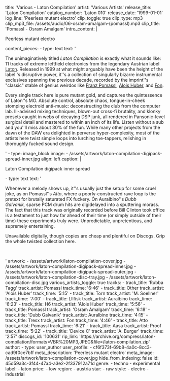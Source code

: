 title: 'Various - Laton Compilation'
artist: 'Various Artists'
release_title: 'Laton Compilation'
catalog_number: 'Laton 010'
release_date: '1999-01-01'
log_line: 'Peerless mutant electro'
clip_toggle: true
clip_type: mp3
clip_mp3_file: /assets/audio/06-osram-amalgam-(pomassl).mp3
clip_title: 'Pomassl - Osram Amalgam'
intro_content: |
  <p>Peerless mutant electro
  </p>
content_pieces:
  -
    type: text
    text: '<p>The unimaginatively titled<i> Laton Compilation</i> is exactly what it sounds like: 11 tracks of extreme leftfield electronics from the legendary Austrian label <a href="https://www.discogs.com/label/11884-Laton" target="_blank">Laton</a>. Released in 1999 at what might arguably have been the height of the label''s disruptive power, it''s a collection of singularly bizarre instrumental exclusives spanning the previous decade, recorded by the imprint''s "classic" stable of genius weirdos like <a href="https://www.discogs.com/artist/13200-Pomassl" target="_blank">Franz Pomassl</a>, <a href="https://www.discogs.com/artist/5195-Alois-Huber" target="_blank">Alois Huber</a>, and&nbsp;<a href="https://www.discogs.com/artist/55344-Fon" target="_blank">Fon</a>.&nbsp;</p><p>Every single track here is pure mutant gold, and captures the quintessence of Laton''s MO. Absolute control, absolute chaos, tongue-in-cheek stomping electroid anti-music: deconstructing the club from the computer lab. Ill-advised mixing techniques, blown-out cross-fi brutality, and klonky presets caught in webs of decaying DSP junk, all rendered in Pansonic-level surgical detail and mastered to within an inch of its life. Listen without a sub and you''ll miss about 30% of the fun. While many other projects from the dawn of the DAW era delighted in perverse hyper-complexity, most of the artists here twist simple loops into lurching toe-tappers, relishing in thoroughly fucked sound design.&nbsp;</p>'
  -
    type: image_block
    image:
      - /assets/artwork/laton-compilation-digipack-spread-inner.jpg
    align: left
    caption: |
      <p>Laton Compilation digipack inner spread
      </p>
  -
    type: text
    text: '<p>Whenever a melody shows up, it''s usually just the setup for some cruel joke, as on Pomassl''s <i>Atto</i>, where a poorly-constructed rave loop is the pretext for brutally saturated FX fuckery. On Auralbino''s&nbsp;<i>Dubb Galvanik,</i>&nbsp;sparse PCM drum hits are digidelayed into a sputtering morass. The fact that this track was originally recorded before Bill Clinton took office is a testament to just how far ahead of their time (or simply outside of their time) these experiments truly were. Unpredictable, unpretentious, and supremely entertaining.&nbsp;</p><p>Unavailable digitally, though copies are cheap and plentiful on Discogs. Grip the whole twisted collection here.&nbsp;</p><p><br></p>'
artwork:
  - /assets/artwork/laton-compilation-cover.jpg
  - /assets/artwork/laton-compilation-digipack-spread-inner.jpg
  - /assets/artwork/laton-compilation-digipack-spread-outer.jpg
  - /assets/artwork/laton-compilation-disc-tray.jpg
  - /assets/artwork/laton-compilation-disc.jpg
various_artists_toggle: true
tracks:
  -
    track_title: 'Rubba Tagg'
    track_artist: Pomassl
    track_time: '6:46'
  -
    track_title: Other
    track_artist: 'Alois Huber'
    track_time: '5:15'
  -
    track_title: Torn
    track_artist: 'M. Soellner'
    track_time: '7:00'
  -
    track_title: Lllfisk
    track_artist: Auralbino
    track_time: '6:23'
  -
    track_title: H6
    track_artist: 'Alois Huber'
    track_time: '5:56'
  -
    track_title: Pomassl
    track_artist: 'Osram Amalgam'
    track_time: '6:18'
  -
    track_title: 'Dubb Galvanik'
    track_artist: Auralbino
    track_time: '4:15'
  -
    track_title: Tresx
    track_artist: Fon
    track_time: '4:46'
  -
    track_title: Atto
    track_artist: Pomassl
    track_time: '6:21'
  -
    track_title: Aasa
    track_artist: Proof
    track_time: '5:22'
  -
    track_title: 'Device C'
    track_artist: 'A. Burger'
    track_time: '2:57'
discogs_id: '100631'
rip_link: 'https://archive.org/compress/laton-compilation/formats=VBR%20MP3,JPEG&file=/laton-compilation.zip'
author:
  -
    type: user_author
    user_profile:
      - cf6f373f-69b8-4a0c-8cc3-cad9f0ce7bff
meta_description: 'Peerless mutant electro'
meta_image: /assets/artwork/laton-compilation-cover.jpg
hide_from_indexing: false
id: 45d59a3c-3f44-47a4-a3e2-2f337912a71d
genre:
  - techno
  - experimental
label:
  - laton
price:
  - low
region:
  - austria
star:
  - raw
style:
  - electro
  - industrial
